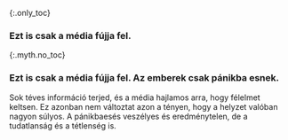 {:.only_toc} 
 ### Ezt is csak a média fújja fel.

 {:.myth.no_toc} 
 ### Ezt is csak a média fújja fel. Az emberek csak pánikba esnek. 

 Sok téves információ terjed, és a média hajlamos arra, hogy félelmet keltsen. Ez azonban nem változtat azon a tényen, hogy a helyzet valóban nagyon súlyos. A pánikbaesés veszélyes és eredménytelen, de a tudatlanság és a tétlenség is.
